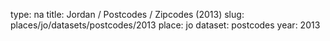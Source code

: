 type: na
title: Jordan / Postcodes / Zipcodes (2013)
slug: places/jo/datasets/postcodes/2013
place: jo
dataset: postcodes
year: 2013
